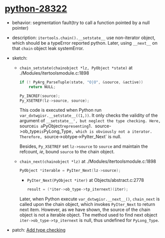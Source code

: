 # [python-28322](https://bugs.python.org/issue28322)
- behavior: segmentation fault(try to call a function pointed by a null pointer)
- description: `itertools.chain().__setstate__` use non-iterator object, which should be a typeError reported python. Later, using `__next__` on that `chain` object leak systemError.
- sketch:

    - `chain_setstate(chainobject *lz, PyObject *state)` at ./Modules/itertoolsmodule.c:1898

        ```C
        if (! PyArg_ParseTuple(state, "O|O", &source, &active))
            return NULL;

        Py_INCREF(source);
        Py_XSETREF(lz->source, source);
        ```

        This code is executed when Python run `var_dxtwgisr.__setstate__((1,))`. It only checks the validity of the argument of `__setstate__', but neglect the type checking. Here, `source` is a `PyObject` representing `1`. `source->ob_type` is `PyLong_Type`, which is obviously not a iterator. Therefore, `source->obtype->PyIter_Next` is null.

        Besides, `Py_XSETREF` set `lz->source` to `source` and maintain the refcount, *ie*, bound `source` to the chain object.

    - `chain_next(chainobject *lz)` at ./Modules/itertoolsmodule.c:1898

        ```C
        PyObject *iterable = PyIter_Next(lz->source);
        ```

        - `PyIter_Next(PyObject *iter)` at Objects/abstract.c:2778

            ```C
            result = (*iter->ob_type->tp_iternext)(iter);
            ```

        Later, when Python execute `var_dxtwgisr.__next__()`, `chain_next` is called upon the chain object, which invokes `PyIter_Next` to return next item. However, as we have shown, the source of the chain object is not a iterable object. The method used to find next object `iter->ob_type->tp_iternext` is null, thus undefined for `PyLong_Type`.

- patch: [Add type checking](https://hg.python.org/cpython/rev/258ebc539b2e)
